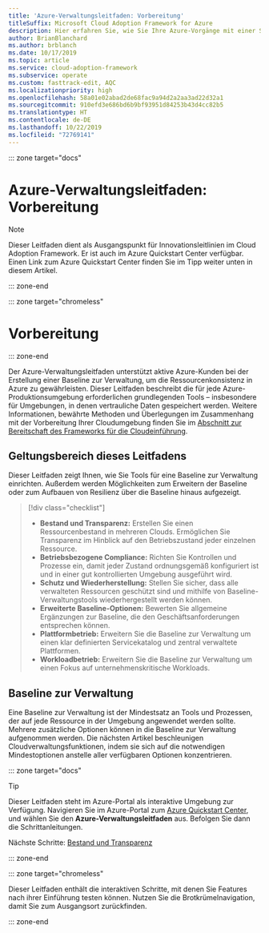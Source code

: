 ```yaml
---
title: 'Azure-Verwaltungsleitfaden: Vorbereitung'
titleSuffix: Microsoft Cloud Adoption Framework for Azure
description: Hier erfahren Sie, wie Sie Ihre Azure-Vorgänge mit einer Schritt-für-Schritt-Anleitung verwalten.
author: BrianBlanchard
ms.author: brblanch
ms.date: 10/17/2019
ms.topic: article
ms.service: cloud-adoption-framework
ms.subservice: operate
ms.custom: fasttrack-edit, AQC
ms.localizationpriority: high
ms.openlocfilehash: 58a01e02abad2de68fac9a94d2a2aa3ad22d32a1
ms.sourcegitcommit: 910efd3e686bd6b9bf93951d84253b43d4cc82b5
ms.translationtype: HT
ms.contentlocale: de-DE
ms.lasthandoff: 10/22/2019
ms.locfileid: "72769141"
---
```

::: zone target="docs"

# <a name="azure-management-guide-before-you-start"></a>Azure-Verwaltungsleitfaden: Vorbereitung

> [!NOTE]
> Dieser Leitfaden dient als Ausgangspunkt für Innovationsleitlinien im Cloud Adoption Framework. Er ist auch im Azure Quickstart Center verfügbar. Einen Link zum Azure Quickstart Center finden Sie im Tipp weiter unten in diesem Artikel.

::: zone-end

::: zone target="chromeless"

# <a name="before-you-start"></a>Vorbereitung

::: zone-end

Der Azure-Verwaltungsleitfaden unterstützt aktive Azure-Kunden bei der Erstellung einer Baseline zur Verwaltung, um die Ressourcenkonsistenz in Azure zu gewährleisten. Dieser Leitfaden beschreibt die für jede Azure-Produktionsumgebung erforderlichen grundlegenden Tools – insbesondere für Umgebungen, in denen vertrauliche Daten gespeichert werden. Weitere Informationen, bewährte Methoden und Überlegungen im Zusammenhang mit der Vorbereitung Ihrer Cloudumgebung finden Sie im [Abschnitt zur Bereitschaft des Frameworks für die Cloudeinführung](../index.md).

## <a name="scope-of-this-guide"></a>Geltungsbereich dieses Leitfadens

Dieser Leitfaden zeigt Ihnen, wie Sie Tools für eine Baseline zur Verwaltung einrichten. Außerdem werden Möglichkeiten zum Erweitern der Baseline oder zum Aufbauen von Resilienz über die Baseline hinaus aufgezeigt.

> [!div class="checklist"]
>
> - **Bestand und Transparenz:** Erstellen Sie einen Ressourcenbestand in mehreren Clouds. Ermöglichen Sie Transparenz im Hinblick auf den Betriebszustand jeder einzelnen Ressource.
> - **Betriebsbezogene Compliance:** Richten Sie Kontrollen und Prozesse ein, damit jeder Zustand ordnungsgemäß konfiguriert ist und in einer gut kontrollierten Umgebung ausgeführt wird.
> - **Schutz und Wiederherstellung:** Stellen Sie sicher, dass alle verwalteten Ressourcen geschützt sind und mithilfe von Baseline-Verwaltungstools wiederhergestellt werden können.
> - **Erweiterte Baseline-Optionen:** Bewerten Sie allgemeine Ergänzungen zur Baseline, die den Geschäftsanforderungen entsprechen können.
> - **Plattformbetrieb:** Erweitern Sie die Baseline zur Verwaltung um einen klar definierten Servicekatalog und zentral verwaltete Plattformen.
> - **Workloadbetrieb:** Erweitern Sie die Baseline zur Verwaltung um einen Fokus auf unternehmenskritische Workloads.

## <a name="management-baseline"></a>Baseline zur Verwaltung

Eine Baseline zur Verwaltung ist der Mindestsatz an Tools und Prozessen, der auf jede Ressource in der Umgebung angewendet werden sollte. Mehrere zusätzliche Optionen können in die Baseline zur Verwaltung aufgenommen werden. Die nächsten Artikel beschleunigen Cloudverwaltungsfunktionen, indem sie sich auf die notwendigen Mindestoptionen anstelle aller verfügbaren Optionen konzentrieren.

::: zone target="docs"

> [!TIP]
> Dieser Leitfaden steht im Azure-Portal als interaktive Umgebung zur Verfügung. Navigieren Sie im Azure-Portal zum [Azure Quickstart Center](https://portal.azure.com/?feature.quickstart=true#blade/Microsoft_Azure_Resources/QuickstartCenterBlade), und wählen Sie den **Azure-Verwaltungsleitfaden** aus. Befolgen Sie dann die Schrittanleitungen.

Nächste Schritte: [Bestand und Transparenz](./inventory.md)

::: zone-end

::: zone target="chromeless"

Dieser Leitfaden enthält die interaktiven Schritte, mit denen Sie Features nach ihrer Einführung testen können. Nutzen Sie die Brotkrümelnavigation, damit Sie zum Ausgangsort zurückfinden.

::: zone-end
